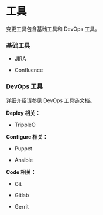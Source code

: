 # 工具

变更工具包含基础工具和 DevOps 工具。

### 基础工具

* JIRA

* Confluence

###  DevOps 工具

详细介绍请参见 DevOps 工具链文档。

**Deploy 相关：**

* TrippleO

**Configure 相关：**

* Puppet

* Ansible

**Code 相关：**

* Git

* Gitlab

* Gerrit

